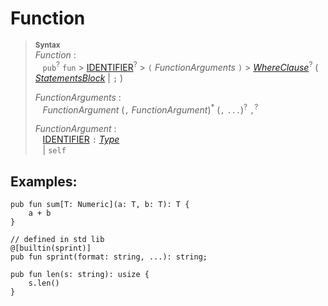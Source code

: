 # Function

> **<sup>Syntax</sup>**\
> _Function_ :\
> &nbsp;&nbsp; `pub`<sup>?</sup> `fun` > [IDENTIFIER][_generics_]<sup>?</sup> > `(` _FunctionArguments_ `)` > [_WhereClause_]<sup>?</sup>
> ( [_StatementsBlock_] | `;` )
>
> _FunctionArguments_ :\
> &nbsp;&nbsp; _FunctionArgument_ (`,` _FunctionArgument_)<sup>\*</sup> (`,` `...`)<sup>?</sup> `,`<sup>?</sup>
>
> _FunctionArgument_ :\
> &nbsp;&nbsp; [IDENTIFIER] `:` [_Type_] <br> &nbsp;&nbsp; | `self`

## Examples:

```ry
pub fun sum[T: Numeric](a: T, b: T): T {
    a + b
}

// defined in std lib
@[builtin(sprint)]
pub fun sprint(format: string, ...): string;

pub fun len(s: string): usize {
    s.len()
}
```

[identifier]: identifier.md
[_generics_]: generics.md
[_whereclause_]: where_clause.md
[_type_]: type.md
[_statementsblock_]: statements_block.md
